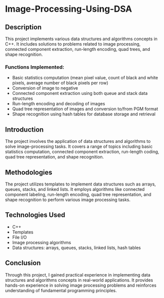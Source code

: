 # Image-Processing-Using-DSA

## Description

This project implements various data structures and algorithms concepts in C++. It includes solutions to problems related to image processing, connected component extraction, run-length encoding, quad trees, and shape recognition.

### Functions Implemented:
- Basic statistics computation (mean pixel value, count of black and white pixels, average number of black pixels per row)
- Conversion of image to negative
- Connected component extraction using both queue and stack data structures
- Run-length encoding and decoding of images
- Quad tree representation of images and conversion to/from PGM format
- Shape recognition using hash tables for database storage and retrieval

## Introduction
The project involves the application of data structures and algorithms to solve image-processing tasks. It covers a range of topics including basic statistics computation, connected component extraction, run-length coding, quad tree representation, and shape recognition.

## Methodologies
The project utilizes templates to implement data structures such as arrays, queues, stacks, and linked lists. It employs algorithms like connected component labeling, run-length encoding, quad tree representation, and shape recognition to perform various image processing tasks.

## Technologies Used
- C++
- Templates
- File I/O
- Image processing algorithms
- Data structures: arrays, queues, stacks, linked lists, hash tables

## Conclusion
Through this project, I gained practical experience in implementing data structures and algorithms concepts in real-world applications. It provides hands-on experience in solving image processing problems and reinforces understanding of fundamental programming principles.


